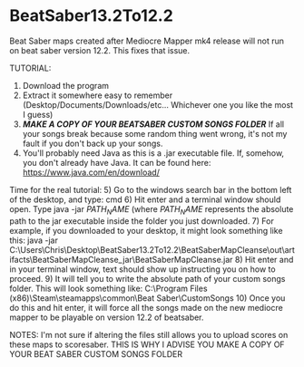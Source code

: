 # BeatSaber13.2To12.2
Beat Saber maps created after Mediocre Mapper mk4 release will not run on beat saber version 12.2. This fixes that issue.

TUTORIAL:

1) Download the program
2) Extract it somewhere easy to remember (Desktop/Documents/Downloads/etc... Whichever one you like the most I guess)
3) ***MAKE A COPY OF YOUR BEATSABER CUSTOM SONGS FOLDER*** If all your songs break because some random thing went wrong, it's not my fault if you don't back up your songs.
4) You'll probably need Java as this is a .jar executable file. If, somehow, you don't already have Java. It can be found here: https://www.java.com/en/download/

Time for the real tutorial:
5) Go to the windows search bar in the bottom left of the desktop, and type: cmd
6) Hit enter and a terminal window should open. Type java -jar $PATH_NAME$ (where $PATH_NAME$ represents the absolute path to the jar executable inside the folder you just downloaded.
7) For example, if you downloaded to your desktop, it might look something like this: java -jar C:\Users\Chris\Desktop\BeatSaber13.2To12.2\BeatSaberMapCleanse\out\artifacts\BeatSaberMapCleanse_jar\BeatSaberMapCleanse.jar
8) Hit enter and in your terminal window, text should show up instructing you on how to proceed.
9) It will tell you to write the absolute path of your custom songs folder. This will look something like: C:\Program Files (x86)\Steam\steamapps\common\Beat Saber\CustomSongs
10) Once you do this and hit enter, it will force all the songs made on the new mediocre mapper to be playable on version 12.2 of beatsaber.


NOTES:
I'm not sure if altering the files still allows you to upload scores on these maps to scoresaber. THIS IS WHY I ADVISE YOU MAKE A COPY OF YOUR BEAT SABER CUSTOM SONGS FOLDER